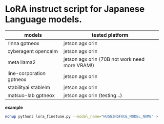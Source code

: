 # LoRA instruct script for Japanese Language models.

| models                   | tested platform                                |
|--------------------------|------------------------------------------------|
| rinna gptneox            | jetson agx orin                                |
| cyberagent opencalm      | jetson agx orin                                |
| meta llama2              | jetson agx orin (70B not work need more VRAM!) |
| line-corporation gptneox | jetson agx orin                                |
| stabilityai stablelm     | jetson agx orin                                |
| matsuo-lab gptneox       | jetson agx orin (testing...)                   |

**example**
```bash
nohup python3 lora_finetune.py --model_name="HUGGINGFACE_MODEL_NAME" > logging.out &
```

